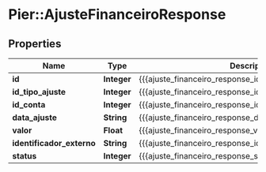# Pier::AjusteFinanceiroResponse

## Properties
Name | Type | Description | Notes
------------ | ------------- | ------------- | -------------
**id** | **Integer** | {{{ajuste_financeiro_response_id_value}}} | [optional] 
**id_tipo_ajuste** | **Integer** | {{{ajuste_financeiro_response_id_tipo_ajuste_value}}} | [optional] 
**id_conta** | **Integer** | {{{ajuste_financeiro_response_id_conta_value}}} | [optional] 
**data_ajuste** | **String** | {{{ajuste_financeiro_response_data_ajuste_value}}} | [optional] 
**valor** | **Float** | {{{ajuste_financeiro_response_valor_value}}} | [optional] 
**identificador_externo** | **String** | {{{ajuste_financeiro_response_identificador_externo_value}}} | [optional] 
**status** | **Integer** | {{{ajuste_financeiro_response_status_value}}} | [optional] 


